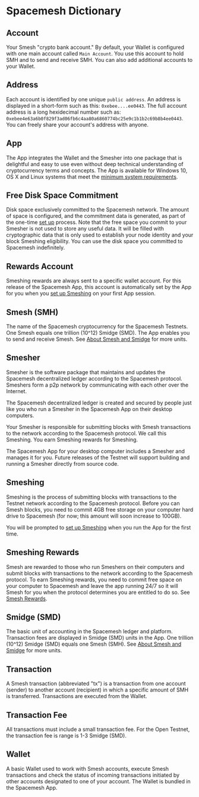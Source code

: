 # Spacemesh Dictionary

## Account
Your Smesh "crypto bank account." By default, your Wallet is configured with one main account called `Main Account`. You use this account to hold SMH and to send and receive SMH. You can also add additional accounts to your Wallet.

## Address
Each account is identified by one unique `public address`. An address is displayed in a short-form such as this: `0xebee....ee0443`. The full account address is a long hexidecimal number such as: `0xebee4e63a6b0f829f3ad06fb6c4aa80a6860774bc25e9c1b1b2c69b8b4ee0443`. You can freely share your account's address with anyone.

## App
The App integrates the Wallet and the Smesher into one package that is delightful and easy to use even without deep technical understanding of cryptocurrency terms and concepts. The App is available for Windows 10, OS X and Linux systems that meet the [minimum system requirements](requirements.md).

## Free Disk Space Commitment
Disk space exclusively committed to the Spacemesh network. The amount of space is configured, and the commitment data is generated, as part of the one-time [set up](guide/setup.md) process. Note that the free space you commit to your Smesher is not used to store any useful data. It will be filled with cryptographic data that is only used to establish your node identity and your block Smeshing eligibility. You can use the disk space you committed to Spacemesh indefinitely.

## Rewards Account
Smeshing rewards are always sent to a specific wallet account. For this release of the Spacemesh App, this account is automatically set by the App for you when you [set up Smeshing](guide/setup.md) on your first App session.

## Smesh (SMH)
The name of the Spacemesh cryptocurrency for the Spacemesh Testnets. One Smesh equals one trillion (10^12) Smidge (SMD). The App enables you to send and receive Smesh. See [About Smesh and Smidge](coins.md) for more units.

## Smesher
Smesher is the software package that maintains and updates the Spacemesh decentralized ledger according to the Spacemesh protocol. Smeshers form a p2p network by communicating with each other over the Internet.

The Spacemesh decentralized ledger is created and secured by people just like you who run a Smesher in the Spacemesh App on their desktop computers.

Your Smesher is responsible for submitting blocks with Smesh transactions to the network according to the Spacemesh protocol. We call this Smeshing. You earn Smeshing rewards for Smeshing.

The Spacemesh App for your desktop computer includes a Smesher and manages it for you. Future releases of the Testnet will support building and running a Smesher directly from source code.

## Smeshing
Smeshing is the process of submitting blocks with transactions to the Testnet network according to the Spacemesh protocol. Before you can Smesh blocks, you need to commit 4GB free storage on your computer hard drive to Spacemesh (for now; this amount will soon increase to 100GB).

You will be prompted to [set up Smeshing](guide/setup.md) when you run the App for the first time.

## Smeshing Rewards
Smesh are rewarded to those who run Smeshers on their computers and submit blocks with transactions to the network according to the Spacemesh protocol. To earn Smeshing rewards, you need to commit free space on your computer to Spacemesh and leave the app running 24/7 so it will Smesh for you when the protocol determines you are entitled to do so. See [Smesh Rewards](rewards.md).

## Smidge (SMD)
The basic unit of accounting in the Spacemesh ledger and platform. Transaction fees are displayed in Smidge (SMD) units in the App. One trillion (10^12) Smidge (SMD) equals one Smesh (SMH). See [About Smesh and Smidge](coins.md) for more units.

## Transaction
A Smesh transaction (abbreviated "tx") is a transaction from one account (sender) to another account (recipient) in which a specific amount of SMH is transferred. Transactions are executed from the Wallet.

## Transaction Fee
All transactions must include a small transaction fee. For the Open Testnet, the transaction fee is range is 1-3 Smidge (SMD).

## Wallet
A basic Wallet used to work with Smesh accounts, execute Smesh transactions and check the status of incoming transactions initiated by other accounts designated to one of your account. The Wallet is bundled in the Spacemesh App.
